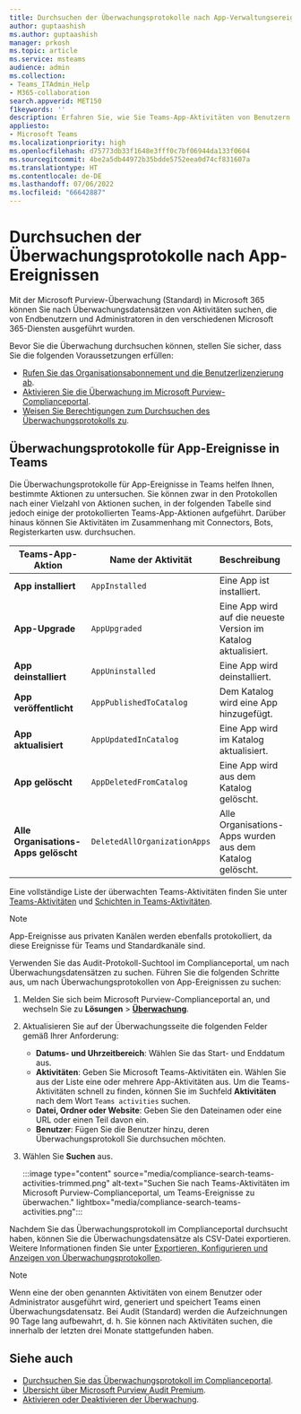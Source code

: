 ```yaml
---
title: Durchsuchen der Überwachungsprotokolle nach App-Verwaltungsereignissen
author: guptaashish
ms.author: guptaashish
manager: prkosh
ms.topic: article
ms.service: msteams
audience: admin
ms.collection:
- Teams_ITAdmin_Help
- M365-collaboration
search.appverid: MET150
f1keywords: ''
description: Erfahren Sie, wie Sie Teams-App-Aktivitäten von Benutzern und Administratoren in Ihrer Organisation überwachen.
appliesto:
- Microsoft Teams
ms.localizationpriority: high
ms.openlocfilehash: d75773db33f1648e3fff0c7bf06944da133f0604
ms.sourcegitcommit: 4be2a5db44972b35bdde5752eea0d74cf831607a
ms.translationtype: HT
ms.contentlocale: de-DE
ms.lasthandoff: 07/06/2022
ms.locfileid: "66642887"
---
```

# <a name="search-the-audit-logs-for-app-events"></a>Durchsuchen der Überwachungsprotokolle nach App-Ereignissen

Mit der Microsoft Purview-Überwachung (Standard) in Microsoft 365 können Sie nach Überwachungsdatensätzen von Aktivitäten suchen, die von Endbenutzern und Administratoren in den verschiedenen Microsoft 365-Diensten ausgeführt wurden.

Bevor Sie die Überwachung durchsuchen können, stellen Sie sicher, dass Sie die folgenden Voraussetzungen erfüllen:

* [Rufen Sie das Organisationsabonnement und die Benutzerlizenzierung ab](/microsoft-365/compliance/set-up-basic-audit).
* [Aktivieren Sie die Überwachung im Microsoft Purview-Complianceportal](/microsoft-365/compliance/turn-audit-log-search-on-or-off).
* [Weisen Sie Berechtigungen zum Durchsuchen des Überwachungsprotokolls zu](/microsoft-365/compliance/set-up-basic-audit).

## <a name="audit-logs-for-app-events-in-teams"></a>Überwachungsprotokolle für App-Ereignisse in Teams

Die Überwachungsprotokolle für App-Ereignisse in Teams helfen Ihnen, bestimmte Aktionen zu untersuchen. Sie können zwar in den Protokollen nach einer Vielzahl von Aktionen suchen, in der folgenden Tabelle sind jedoch einige der protokollierten Teams-App-Aktionen aufgeführt. Darüber hinaus können Sie Aktivitäten im Zusammenhang mit Connectors, Bots, Registerkarten usw. durchsuchen.

| Teams-App-Aktion                  | Name der Aktivität                | Beschreibung                                              |
|-----------------------------------|------------------------------|:---------------------------------------------------------|
| **App installiert**                 | `AppInstalled`               | Eine App ist installiert.                                     |
| **App-Upgrade**                  | `AppUpgraded`                | Eine App wird auf die neueste Version im Katalog aktualisiert. |
| **App deinstalliert**               | `AppUninstalled`             | Eine App wird deinstalliert.                                   |
| **App veröffentlicht**                 | `AppPublishedToCatalog`      | Dem Katalog wird eine App hinzugefügt.                          |
| **App aktualisiert**                   | `AppUpdatedInCatalog`        | Eine App wird im Katalog aktualisiert.                        |
| **App gelöscht**                   | `AppDeletedFromCatalog`      | Eine App wird aus dem Katalog gelöscht.                      |
| **Alle Organisations-Apps gelöscht** | `DeletedAllOrganizationApps` | Alle Organisations-Apps wurden aus dem Katalog gelöscht.          |

Eine vollständige Liste der überwachten Teams-Aktivitäten finden Sie unter [Teams-Aktivitäten](audit-log-events.md#teams-activities) und [Schichten in Teams-Aktivitäten](audit-log-events.md#shifts-in-teams-activities).

> [!NOTE]
> App-Ereignisse aus privaten Kanälen werden ebenfalls protokolliert, da diese Ereignisse für Teams und Standardkanäle sind.

Verwenden Sie das Audit-Protokoll-Suchtool im Complianceportal, um nach Überwachungsdatensätzen zu suchen. Führen Sie die folgenden Schritte aus, um nach Überwachungsprotokollen von App-Ereignissen zu suchen:

1. Melden Sie sich beim Microsoft Purview-Complianceportal an, und wechseln Sie zu **Lösungen** > **[Überwachung](https://compliance.microsoft.com/auditlogsearch)**.
1. Aktualisieren Sie auf der Überwachungsseite die folgenden Felder gemäß Ihrer Anforderung:

   * **Datums- und Uhrzeitbereich**: Wählen Sie das Start- und Enddatum aus.
   * **Aktivitäten**: Geben Sie Microsoft Teams-Aktivitäten ein. Wählen Sie aus der Liste eine oder mehrere App-Aktivitäten aus. Um die Teams-Aktivitäten schnell zu finden, können Sie im Suchfeld **Aktivitäten** nach dem Wort `Teams activities` suchen.
   * **Datei, Ordner oder Website**: Geben Sie den Dateinamen oder eine URL oder einen Teil davon ein.
   * **Benutzer**: Fügen Sie die Benutzer hinzu, deren Überwachungsprotokoll Sie durchsuchen möchten.

1. Wählen Sie **Suchen** aus.

   :::image type="content" source="media/compliance-search-teams-activities-trimmed.png" alt-text="Suchen Sie nach Teams-Aktivitäten im Microsoft Purview-Complianceportal, um Teams-Ereignisse zu überwachen." lightbox="media/compliance-search-teams-activities.png":::

Nachdem Sie das Überwachungsprotokoll im Complianceportal durchsucht haben, können Sie die Überwachungsdatensätze als CSV-Datei exportieren. Weitere Informationen finden Sie unter [Exportieren, Konfigurieren und Anzeigen von Überwachungsprotokollen](/microsoft-365/compliance/export-view-audit-log-records).

> [!NOTE]
> Wenn eine der oben genannten Aktivitäten von einem Benutzer oder Administrator ausgeführt wird, generiert und speichert Teams einen Überwachungsdatensatz. Bei Audit (Standard) werden die Aufzeichnungen 90 Tage lang aufbewahrt, d. h. Sie können nach Aktivitäten suchen, die innerhalb der letzten drei Monate stattgefunden haben.

## <a name="see-also"></a>Siehe auch

* [Durchsuchen Sie das Überwachungsprotokoll im Complianceportal](/microsoft-365/compliance/search-the-audit-log-in-security-and-compliance).
* [Übersicht über Microsoft Purview Audit Premium](/microsoft-365/compliance/advanced-audit).
* [Aktivieren oder Deaktivieren der Überwachung](/microsoft-365/compliance/turn-audit-log-search-on-or-off).
